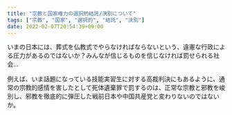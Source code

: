 ```yaml
---
title: "宗教と国家権力の選択的結託/決別について"
tags: ["宗教", "国家", "選択的", "結託", "決別"]
date: 2022-02-07T20:54:39+09:00
---
```


いまの日本には、葬式を仏教式でやらなければならないという、違憲な行政による圧力があるのではないか？みんなが信じるものを信じなければ罰せられる社会...

例えば、いま話題になっている技能実習生に対する高裁判決にもあるように、通常の宗教的感情を害したとして死体遺棄罪で罰するのは、正常な宗教と邪教を峻別し、邪教を徹底的に弾圧した戦前日本や中国共産党と変わりないのではないか。
